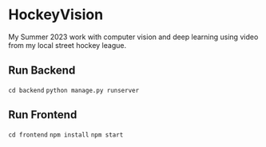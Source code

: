 # HockeyVision
My Summer 2023 work with computer vision and deep learning using video from my local street hockey league.

## Run Backend
`cd backend`
`python manage.py runserver`

## Run Frontend
`cd frontend`
`npm install`
`npm start`
